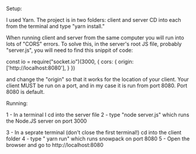 
Setup:

I used Yarn.
The project is in two folders: client and server
CD into each from the terminal and type "yarn install."

When running client and server from the same computer you
will run into lots of "CORS" errors. To solve this, in the
server's root JS file, probably "server.js", you will need
to find this snippit of code:

const io = require("socket.io")(3000, {
    cors: {
        origin: ['http://localhost:8080'],
    }
})

and change the "origin" so that it works for the location 
of your client. Your client MUST be run on a port, and in
my case it is run from port 8080. Port 8080 is default.



Running:

1 - In a  terminal I cd into the server file
2 - type "node server.js" which runs the Node.JS server on port 3000

3  - In a seprate terminal (don't close the first terminal!) cd into the client folder
4 - type " yarn run" which runs snowpack on port 8080
5 -  Open the browser and go to http://localhost:8080

